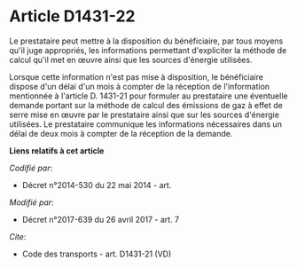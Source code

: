 # Article D1431-22

Le prestataire peut mettre à la disposition du bénéficiaire, par tous moyens qu'il juge appropriés, les informations
permettant d'expliciter la méthode de calcul qu'il met en œuvre ainsi que les sources d'énergie utilisées. 

Lorsque cette information n'est pas mise à disposition, le bénéficiaire dispose d'un délai d'un mois à compter de la
réception de l'information mentionnée à l'article D. 1431-21 pour formuler au prestataire une éventuelle demande portant sur
la méthode de calcul des émissions de  gaz à effet de serre mise en œuvre par le prestataire ainsi que sur les sources
d'énergie utilisées. Le prestataire communique les informations nécessaires dans un délai de deux mois à compter de la
réception de la demande.

**Liens relatifs à cet article**

_Codifié par_:

  - Décret n°2014-530 du 22 mai 2014 - art.

_Modifié par_:

  - Décret n°2017-639 du 26 avril 2017 - art. 7

_Cite_:

  - Code des transports - art. D1431-21 (VD)
